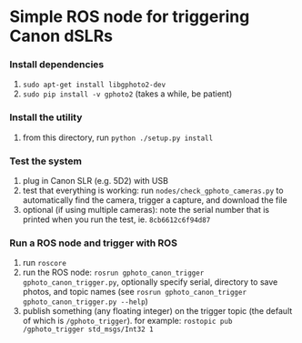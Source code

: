 # Simple ROS node for triggering Canon dSLRs

### Install dependencies
1. `sudo apt-get install libgphoto2-dev`
2. `sudo pip install -v gphoto2` (takes a while, be patient)

### Install the utility
1. from this directory, run `python ./setup.py install`

### Test the system
1. plug in Canon SLR (e.g. 5D2) with USB
2. test that everything is working: run `nodes/check_gphoto_cameras.py` to automatically find the camera, trigger a capture, and download the file
3. optional (if using multiple cameras): note the serial number that is printed when you run the test, ie. `8cb6612c6f94d87`

### Run a ROS node and trigger with ROS
1. run `roscore`
1. run the ROS node: `rosrun gphoto_canon_trigger gphoto_canon_trigger.py`, optionally specify serial, directory to save photos, and topic names (see `rosrun gphoto_canon_trigger gphoto_canon_trigger.py --help`)
2. publish something (any floating integer) on the trigger topic (the default of which is `/gphoto_trigger`). for example: `rostopic pub /gphoto_trigger std_msgs/Int32 1`